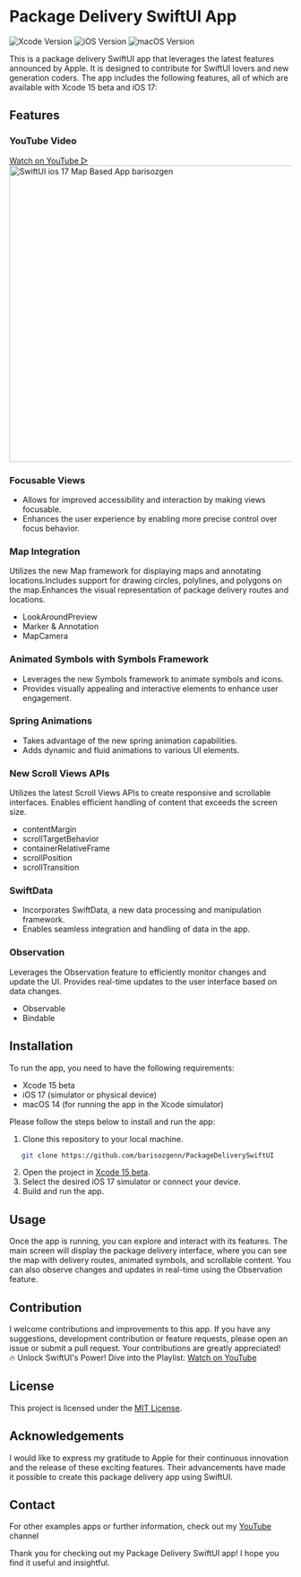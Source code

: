 # Package Delivery SwiftUI App

![Xcode Version](https://img.shields.io/badge/Xcode-15-blue.svg)
![iOS Version](https://img.shields.io/badge/iOS-17-green.svg)
![macOS Version](https://img.shields.io/badge/macOS-14-green.svg)

This is a package delivery SwiftUI app that leverages the latest features announced by Apple. It is designed to contribute for SwiftUI lovers and new generation coders. The app includes the following features, all of which are available with Xcode 15 beta and iOS 17:

## Features

### YouTube Video
<a href="https://youtu.be/Khu7v58cmu0" target="_blank">
Watch on YouTube ▷
</br>
<img src="https://repository-images.githubusercontent.com/650149081/e5ddfac2-f033-471e-ab29-00d472843010" width="529" title="SwiftUI ios 17 Map Based App barisozgen"/>
</a>

### Focusable Views
- Allows for improved accessibility and interaction by making views focusable.
- Enhances the user experience by enabling more precise control over focus behavior.

### Map Integration
  Utilizes the new Map framework for displaying maps and annotating locations.Includes support for drawing circles, polylines, and polygons on the map.Enhances the visual representation of package delivery routes and locations.
  - LookAroundPreview
  - Marker & Annotation
  - MapCamera

### Animated Symbols with Symbols Framework
- Leverages the new Symbols framework to animate symbols and icons.
- Provides visually appealing and interactive elements to enhance user engagement.

### Spring Animations
- Takes advantage of the new spring animation capabilities.
- Adds dynamic and fluid animations to various UI elements.

### New Scroll Views APIs
 Utilizes the latest Scroll Views APIs to create responsive and scrollable interfaces.
 Enables efficient handling of content that exceeds the screen size.
- contentMargin
- scrollTargetBehavior
- containerRelativeFrame
- scrollPosition
- scrollTransition
### SwiftData
- Incorporates SwiftData, a new data processing and manipulation framework.
- Enables seamless integration and handling of data in the app.

### Observation
Leverages the Observation feature to efficiently monitor changes and update the UI.
 Provides real-time updates to the user interface based on data changes.
- Observable
- Bindable

## Installation

To run the app, you need to have the following requirements:

- Xcode 15 beta
- iOS 17 (simulator or physical device)
- macOS 14 (for running the app in the Xcode simulator)

Please follow the steps below to install and run the app:

1. Clone this repository to your local machine.
```bash
   git clone https://github.com/barisozgenn/PackageDeliverySwiftUI
```
2. Open the project in [Xcode 15 beta](https://developer.apple.com/download/applications/).
3. Select the desired iOS 17 simulator or connect your device.
4. Build and run the app.

## Usage

Once the app is running, you can explore and interact with its features. The main screen will display the package delivery interface, where you can see the map with delivery routes, animated symbols, and scrollable content. You can also observe changes and updates in real-time using the Observation feature.

## Contribution

I welcome contributions and improvements to this app. If you have any suggestions, development contribution or feature requests, please open an issue or submit a pull request. Your contributions are greatly appreciated!
</br>
🔥 Unlock SwiftUI's Power! Dive into the Playlist: 
<a target="_blank" href="https://youtube.com/playlist?list=PLHYoNRMg5NxRpb64Blu3j8iZsFsKmT6s1" title="SwiftUI Playlist - Baris Ozgen">
Watch on YouTube
</a>

## License

This project is licensed under the [MIT License](LICENSE).

## Acknowledgements

I would like to express my gratitude to Apple for their continuous innovation and the release of these exciting features. Their advancements have made it possible to create this package delivery app using SwiftUI.

## Contact

For other examples apps or further information, check out my [YouTube](https://youtube.com/@barisozgen) channel 

Thank you for checking out my Package Delivery SwiftUI app! I hope you find it useful and insightful.
